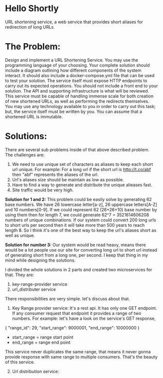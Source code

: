 # Hello Shortly
URL shortening service, a web service that provides short aliases for redirection of long URLs.

# The Problem: 
Design and implement a URL Shortening Service. You may use the programming language of your choosing. Your complete solution should include a diagram outlining how different components of the system interact. It should also include a docker-compose.yml file that can be used to test your solution. The service itself must expose HTTP endpoints to carry out its expected operations. You should not include a front end to your solution. The API and supporting infrastructure is what will be reviewed.
This service must be capable of handling immense scale for both creation of new shortened URLs, as well as performing the redirects themselves. You may use any technology available to you in order to carry out this task; but, the service itself must be written by you. You can assume that a shortened URL is immutable.

# Solutions:

There are several sub problems inside of that above described problem. The challenges are:

1. We need to use unique set of characters as aliases to keep each short url unique. For example: For a long url if the short url is http://t.co/abf then "abf" represents the aliases of the url. 
2. Url's aliases size should be maintain as low as possible.
3. Have to find a way to generate and distribute the unique alieases fast.
4. Site traffic would be very high.

**Solution for 1 and 2:**
This problem could be easily solve by generating 62 base numbers. We have 26 lowercase letter[a-z], 26 uppercase letters[A-Z] and 10 numbers[0-9]. If we could represent 62 (26+26+10) base number by using them then for length 7, we could generate 62^7 = 3521614606208 numbers of unique combinations. If our system could convert
200 long urls to short urls per second then it will take more than 500 years to reach length 8. So I think it's one of the best way to keep the url's aliases short as well as unique.

**Solution for number 3:**
Our system would be read heavy, means there would be a lot people use our site for converting long url to short url instead of generating short from a long one, per second. I keep that thing in my mind while designing the solutions. 

I divided the whole solutions in 2 parts and created two microservices for that. They are:

1. key-range-provider service
2. url_distributer service

There responsibilities are very simple. let's discuss about that.

1. Key Range provider service: It's a rest api. It has only one GET endpoint. If any consumer request that endpoint it provides a range of two numbers. For example: let's have a look on the service's GET response,

  {
    "range_id": 29,
    "start_range": 9000001,
    "end_range": 10000000
  }

- start_range = range start point
- end_range = range end point

This service never duplicates the same range, that means it never gonna provide response with same range to multiple consumers. That's the beauty of this service. 

2. Url distribution service: 








